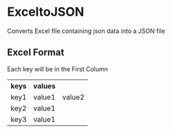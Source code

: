 # ExceltoJSON
Converts Excel file containing json data into a JSON file
## Excel Format
Each key will be in the First Column
<table style="width:100%">
  <tr>
    <th>keys</th>
    <th>values</th>
  </tr>
  <tr>
    <td>key1</td>
    <td>value1</td>
    <td>value2</td>
  </tr>
  <tr>
    <td>key2</td>
    <td>value1</td>
  </tr>
  <tr>
    <td>key3</td>
    <td>value1</td>
  </tr>
</table>
